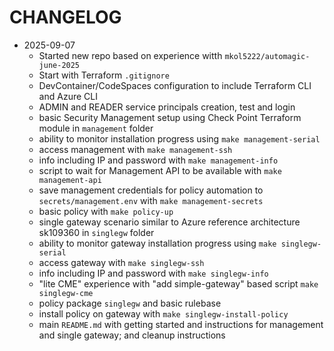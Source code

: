 # CHANGELOG

* 2025-09-07
  - Started new repo based on experience witth `mkol5222/automagic-june-2025`
  - Start with Terraform `.gitignore`
  - DevContainer/CodeSpaces configuration to include Terraform CLI and Azure CLI
  - ADMIN and READER service principals creation, test and login
  - basic Security Management setup using Check Point Terraform module in `management` folder
  - ability to monitor installation progress using `make management-serial`
  - access management with `make management-ssh`
  - info including IP and password with `make management-info`
  - script to wait for Management API to be available with `make management-api`
  - save management credentials for policy automation to `secrets/management.env` with `make management-secrets`
  - basic policy with `make policy-up`
  - single gateway scenario similar to Azure reference architecture sk109360 in `singlegw` folder
  - ability to monitor gateway installation progress using `make singlegw-serial`
  - access gateway with `make singlegw-ssh`
  - info including IP and password with `make singlegw-info`
  - "lite CME" experience with "add simple-gateway" based script `make singlegw-cme`
  - policy package `singlegw` and basic rulebase 
  - install policy on gateway with `make singlegw-install-policy`
  - main `README.md` with getting started and instructions for management and single gateway; and cleanup instructions




